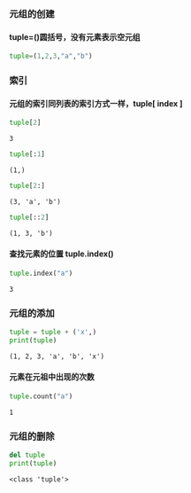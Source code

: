 
### 元组的创建

#### tuple=()圆括号，没有元素表示空元组


```python
tuple=(1,2,3,"a","b")
```

### 索引

#### 元组的索引同列表的索引方式一样，tuple[ index ]


```python
tuple[2]
```




    3




```python
tuple[:1]
```




    (1,)




```python
tuple[2:]
```




    (3, 'a', 'b')




```python
tuple[::2]
```




    (1, 3, 'b')



#### 查找元素的位置 tuple.index()


```python
tuple.index("a")
```




    3



### 元组的添加


```python
tuple = tuple + ('x',) 
print(tuple)
```

    (1, 2, 3, 'a', 'b', 'x')
    

#### 元素在元祖中出现的次数


```python
tuple.count("a")
```




    1



### 元组的删除


```python
del tuple
print(tuple)
```

    <class 'tuple'>
    
